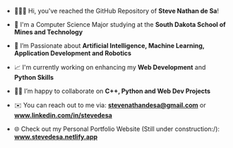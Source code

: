 - 🙋🏻‍♂️ Hi, you've reached the GitHub Repository of **Steve Nathan de Sa**!

- 🏫 I'm a Computer Science Major studying at the **South Dakota School of Mines and Technology**

- 🤖 I’m Passionate about **Artificial Intelligence, Machine Learning, Application Development and Robotics**

- 📈 I'm currently working on enhancing my **Web Development** and **Python Skills**

- 🤝🏻 I’m happy to collaborate on **C++, Python and Web Dev Projects**

- ✉️ You can reach out to me via: **stevenathandesa@gmail.com** or **www.linkedin.com/in/stevedesa**

- 🌐 Check out my Personal Portfolio Website (Still under construction:/): **www.stevedesa.netlify.app**

<p align="left">
</p>
